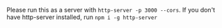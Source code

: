 Please run this as a server with `http-server -p 3000 --cors`. If you 
don't have http-server installed, run `npm i -g http-server` 

